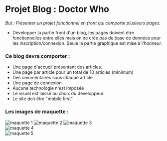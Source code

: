 # Projet Blog : Doctor Who

_But : Présenter un projet fonctionnel en front qui comporte plusieurs pages._

* Développer la partie front d'un blog, les pages doivent être fonctionnelles entre elles mais on ne crée pas de base de données pour les inscription/connexion. Seule la partie graphique est mise à l'honneur.

### Ce blog devra comporter :
* Une page d'accueil présentant des articles.
* Une page par article pour un total de 10 articles (minimum)
* Des commentaires sous chaque article
* Une page de connexion
* Aucune technologie n'est imposée
* Le visuel est laissé au choix du développeur
* Le site doit être "mobile first"

### Les images de maquette :

![maquette 1](https://github.com/asouil/Blog/tree/assets/img/maquette1.jpg) 
![maquette 2](https://github.com/asouil/Blog/tree/assets/img/maquette2.jpg) 
![maquette 3](https://github.com/asouil/Blog/tree/assets/img/maquette3.jpg)  
![maquette 4](https://github.com/asouil/Blog/tree/assets/img/maquette4.jpg)  
![maquette 5](https://github.com/asouil/Blog/tree/assets/img/maquette5.jpg) 